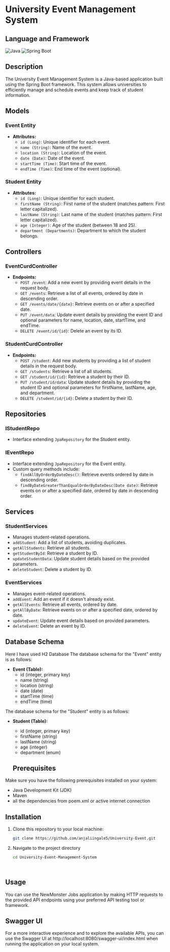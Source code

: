# University Event Management System

## Language and Framework
![Java](https://img.shields.io/badge/Language-Java-green)
![Spring Boot](https://img.shields.io/badge/Framework-Spring%20Boot-brightgreen)

## Description
The University Event Management System is a Java-based application built using the Spring Boot framework. This system allows universities to efficiently manage and schedule events and keep track of student information.

## Models
### Event Entity
- **Attributes:**
  - `id (Long)`: Unique identifier for each event.
  - `name (String)`: Name of the event.
  - `location (String)`: Location of the event.
  - `date (Date)`: Date of the event.
  - `startTime (Time)`: Start time of the event.
  - `endTime (Time)`: End time of the event (optional).

### Student Entity
- **Attributes:**
  - `id (Long)`: Unique identifier for each student.
  - `firstName (String)`: First name of the student (matches pattern: First letter capitalized).
  - `lastName (String)`: Last name of the student (matches pattern: First letter capitalized).
  - `age (Integer)`: Age of the student (between 18 and 25).
  - `department (Departments)`: Department to which the student belongs.

## Controllers
### EventCurdController
- **Endpoints:**
  - `POST /event`: Add a new event by providing event details in the request body.
  - `GET /events`: Retrieve a list of all events, ordered by date in descending order.
  - `GET /events/date/{date}`: Retrieve events on or after a specified date.
  - `PUT /event/data`: Update event details by providing the event ID and optional parameters for name, location, date, startTime, and endTime.
  - `DELETE /event/id/{id}`: Delete an event by its ID.

### StudentCurdController
- **Endpoints:**
  - `POST /student`: Add new students by providing a list of student details in the request body.
  - `GET /students`: Retrieve a list of all students.
  - `GET /student/id/{id}`: Retrieve a student by their ID.
  - `PUT /student/id/data`: Update student details by providing the student ID and optional parameters for firstName, lastName, age, and department.
  - `DELETE /student/id/{id}`: Delete a student by their ID.

## Repositories
### IStudentRepo
- Interface extending `JpaRepository` for the Student entity.

### IEventRepo
- Interface extending `JpaRepository` for the Event entity.
- Custom query methods include:
  - `findAllByOrderByDateDesc()`: Retrieve events ordered by date in descending order.
  - `findByDateGreaterThanEqualOrderByDateDesc(Date date)`: Retrieve events on or after a specified date, ordered by date in descending order.

## Services
### StudentServices
- Manages student-related operations.
- `addStudent`: Add a list of students, avoiding duplicates.
- `getAllStudents`: Retrieve all students.
- `getStudentById`: Retrieve a student by ID.
- `updateStudentData`: Update student details based on the provided parameters.
- `deleteStudent`: Delete a student by ID.

### EventServices
- Manages event-related operations.
- `addEvent`: Add an event if it doesn't already exist.
- `getAllEvents`: Retrieve all events, ordered by date.
- `getAllByDate`: Retrieve events on or after a specified date, ordered by date.
- `updateEvent`: Update event details based on provided parameters.
- `deleteEvent`: Delete an event by ID.

## Database Schema
Here I have used H2 Database
The database schema for the "Event" entity is as follows:

- **Event (Table):**
  - id (integer, primary key)
  - name (string)
  - location (string)
  - date (date)
  - startTime (time)
  - endTime (time)

The database schema for the "Student" entity is as follows:

- **Student (Table):**
  - id (integer, primary key)
  - firstName (string)
  - lastName (string)
  - age (integer)
  - department (enum)
 
  ## Prerequisites
Make sure you have the following prerequisites installed on your system:

- Java Development Kit (JDK)
- Maven
- all the dependencies from poem.xml or active internet connection

## Installation
1. Clone this repository to your local machine:

   ```bash
   git clone https://github.com/anjaliingale5/University-Event.git
   
2. Navigate to the project directory

    ```bash
    cd University-Event-Management-System

  
## Usage
You can use the NewMonster Jobs application by making HTTP requests to the provided API endpoints using your preferred API testing tool or framework.

## Swagger UI
For a more interactive experience and to explore the available APIs, you can use the Swagger UI at http://localhost:8080/swagger-ui/index.html when running the application on your local system.

